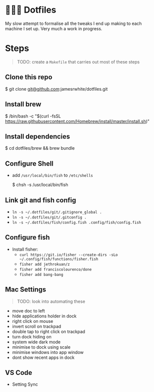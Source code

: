 # 👨🏻‍💻 Dotfiles

My slow attempt to formalise all the tweaks I end up making to each machine
I set up. Very much a work in progress.

# Steps

> TODO: create a `Makefile` that carries out most of these steps

## Clone this repo

  $ git clone git@github.com:jamesrwhite/dotfiles.git

## Install brew

  $ /bin/bash -c "$(curl -fsSL https://raw.githubusercontent.com/Homebrew/install/master/install.sh)"

## Install dependencies

  $ cd dotfiles/brew && brew bundle

## Configure Shell

- add `/usr/local/bin/fish` to `/etc/shells`

  $ chsh -s /usr/local/bin/fish

## Link git and fish config

- `ln -s ~/.dotfiles/git/.gitignore_global .`
- `ln -s ~/.dotfiles/git/.gitconfig .`
- `ln -s ~/.dotfiles/fish/config.fish .config/fish/config.fish`

## Configure fish

- Install fisher:
  - `curl https://git.io/fisher --create-dirs -sLo ~/.config/fish/functions/fisher.fish`
  - `fisher add jethrokuan/z`
  - `fisher add franciscolourenco/done`
  - `fisher add bang-bang`

## Mac Settings

> TODO: look into automating these

- move doc to left
- hide applications holder in dock
- right click on mouse
- invert scroll on trackpad
- double tap to right click on trackpad
- turn dock hiding on
- system wide dark mode
- minimise to dock using scale
- minimise windows into app window
- dont show recent apps in dock

## VS Code

- Setting Sync
